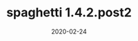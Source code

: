 ---
title: spaghetti 1.4.2.post2
date: 2020-02-24
description: spaghetti 1.4.2.post2 released on PyPI and conda-forge.
type: news
month: "02.24"
year: "2020"
rls: "02.24.2020"
link: "https://pypi.org/project/spaghetti/1.4.2.post2/"
---